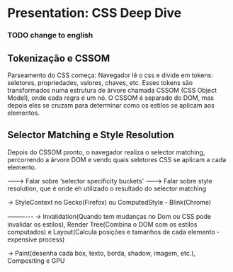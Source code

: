# Presentation: CSS Deep Dive
### TODO change to english
## Tokenização e CSSOM
Parseamento do CSS começa: Navegador lê o css e divide em tokens: seletores, propriedades, valores, chaves, etc. 
Esses tokens são transformados numa estrutura de árvore chamada CSSOM (CSS Object Model),
onde cada regra é um nó.
O CSSOM é separado do DOM, mas depois eles se cruzam para determinar como os estilos se aplicam aos elementos.

## Selector Matching e Style Resolution
Depois do CSSOM pronto, o navegador realiza o selector matching, percorrendo a árvore DOM e vendo quais seletores CSS se aplicam a cada elemento.

---> Falar sobre ‘selector specificity buckets’
---> Falar sobre style resolution, que é onde eh utilizado o resultado do selector matching

-> StyleContext no Gecko(Firefox) ou ComputedStyle - Blink(Chrome)

⸻---
-> Invalidation(Quando tem mudanças no Dom ou CSS pode invalidar os estilos), Render Tree(Combina o DOM com os estilos computados) e Layout(Calcula posições e tamanhos de cada elemento - expensive process) 


-> Paint(desenha cada box, texto, borda, shadow, imagem, etc.), Compositing e GPU
